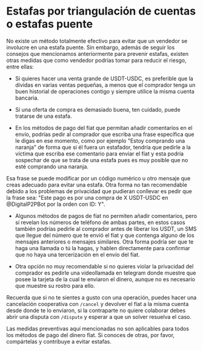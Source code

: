 # Estafas por triangulación de cuentas o estafas puente

No existe un método totalmente efectivo para evitar que un vendedor se involucre en una estafa puente. Sin embargo, además de seguir los consejos que mencionamos anteriormente para prevenir estafas, existen otras medidas que como vendedor podrías tomar para reducir el riesgo, entre ellas:

- Si quieres hacer una venta grande de USDT-USDC, es preferible que la dividas en varias ventas pequeñas, a menos que el comprador tenga un buen historial de operaciones contigo y siempre utilice la misma cuenta bancaria.

- Si una oferta de compra es demasiado buena, ten cuidado, puede tratarse de una estafa.

- En los métodos de pago del fíat que permitan añadir comentarios en el envío, podrías pedir al comprador que escriba una frase específica que le digas en ese momento, como por ejemplo "Estoy comprando una naranja" de forma que si él fuera un estafador, tendría que pedirle a la víctima que escriba ese comentario para enviar el fíat y esta podría sospechar de que se trata de una estafa pues es muy posible que no esté comprando una naranja.

Esa frase se puede modificar por un código numérico u otro mensaje que creas adecuado para evitar una estafa. Otra forma no tan recomendable debido a los problemas de privacidad que pudieran conllevar es pedir que la frase sea: "Este pago es por una compra de X USDT-USDC en @DigitalP2PBot por la orden con ID: Y".

- Algunos métodos de pagos de fíat no permiten añadir comentarios, pero sí revelan los números de teléfono de ambas partes, en estos casos también podrías pedirle al comprador antes de liberar los USDT, un SMS que llegue del número que te envió el fíat y que contenga alguno de los mensajes anteriores o mensajes similares. Otra forma podría ser que te haga una llamada o tú la hagas, y hablen directamente para confirmar que no haya una tercerización en el envío del fíat.

- Otra opción no muy recomendable si no quieres violar la privacidad del comprador es pedirle una videollamada en telegram donde muestre que posee la tarjeta de la cual te enviaron el dinero, aunque no es necesario que muestre su rostro para ello.

Recuerda que si no te sientes a gusto con una operación, puedes hacer una cancelación cooperativa con `/cancel` y devolver el fíat a la misma cuenta desde donde te lo enviaron, si la contraparte no quiere colaborar debes abrir una disputa con `/dispute` y esperar a que un solver resuelva el caso.

Las medidas preventivas aquí mencionadas no son aplicables para todos los métodos de pago del dinero fíat. Si conoces de otras, por favor, compártelas y contribuye a evitar estafas.
